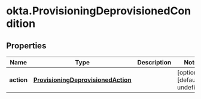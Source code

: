 # okta.ProvisioningDeprovisionedCondition

## Properties

Name | Type | Description | Notes
------------ | ------------- | ------------- | -------------
**action** | [**ProvisioningDeprovisionedAction**](ProvisioningDeprovisionedAction.md) |  | [optional] [default to undefined]


